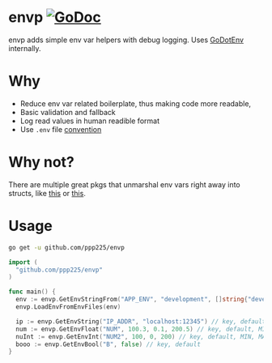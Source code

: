 # envp [![GoDoc](https://godoc.org/github.com/ppp225/envp?status.svg)](https://godoc.org/github.com/ppp225/envp) 
envp adds simple env var helpers with debug logging. Uses [GoDotEnv](https://github.com/joho/godotenv) internally.

# Why

* Reduce env var related boilerplate, thus making code more readable,
* Basic validation and fallback
* Log read values in human readible format
* Use `.env` file [convention](https://github.com/joho/godotenv#precedence--conventions)

# Why not?

There are multiple great pkgs that unmarshal env vars right away into structs, like [this](https://github.com/sethvargo/go-envconfig) or [this](https://github.com/Netflix/go-env).

# Usage

```bash
go get -u github.com/ppp225/envp
```

```go
import (
  "github.com/ppp225/envp"
)

func main() {
  env := envp.GetEnvStringFrom("APP_ENV", "development", []string{"development", "demo", "production"}) // key, default, allowedValues
  envp.LoadEnvFromEnvFiles(env)

  ip := envp.GetEnvString("IP_ADDR", "localhost:12345") // key, default
  num := envp.GetEnvFloat("NUM", 100.3, 0.1, 200.5) // key, default, MIN, MAX
  nuInt := envp.GetEnvInt("NUM2", 100, 0, 200) // key, default, MIN, MAX
  booo := envp.GetEnvBool("B", false) // key, default
}
```
